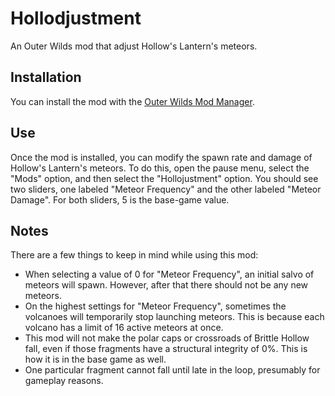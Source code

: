 # Hollodjustment

An Outer Wilds mod that adjust Hollow's Lantern's meteors.

## Installation

You can install the mod with the [Outer Wilds Mod Manager](https://outerwildsmods.com/mod-manager/).

## Use

Once the mod is installed, you can modify the spawn rate and damage of Hollow's Lantern's meteors. To do this, open the pause menu, select the "Mods" option, and then select the "Hollojustment" option. You should see two sliders, one labeled "Meteor Frequency" and the other labeled "Meteor Damage". For both sliders, 5 is the base-game value.

## Notes

There are a few things to keep in mind while using this mod:

* When selecting a value of 0 for "Meteor Frequency", an initial salvo of meteors will spawn. However, after that there should not be any new meteors.
* On the highest settings for "Meteor Frequency", sometimes the volcanoes will temporarily stop launching meteors. This is because each volcano has a limit of 16 active meteors at once.
* This mod will not make the polar caps or crossroads of Brittle Hollow fall, even if those fragments have a structural integrity of 0%. This is how it is in the base game as well.
* One particular fragment cannot fall until late in the loop, presumably for gameplay reasons.
